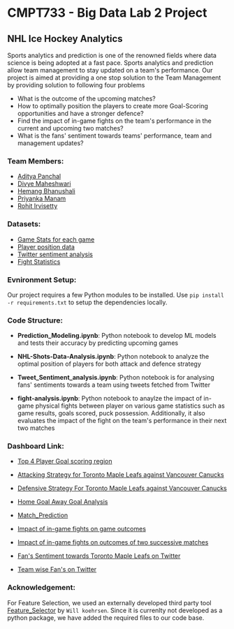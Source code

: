 # CMPT733 - Big Data Lab 2 Project
## NHL Ice Hockey Analytics
Sports analytics and prediction is one of the renowned fields where data science is being adopted at a fast pace. Sports analytics and prediction allow team management to stay updated on a team's performance. Our project is aimed at providing a one stop solution to the Team Management by providing solution to following four problems
- What is the outcome of the upcoming matches?
- How to optimally position the players to create more Goal-Scoring opportunities and have a stronger defence?
- Find the impact of in-game fights on the team's performance in the current and upcoming two matches?
- What is the fans' sentiment towards teams' performance, team and management updates?

### Team Members: 
- [Aditya Panchal](https://github.com/aadityapanchal)
- [Divye Maheshwari](https://www.github.com/divyemaheshwari)
- [Hemang Bhanushali](https://www.github.com/ihemangb07)
- [Priyanka Manam](https://www.github.com/priman15)
- [Rohit Irvisetty](https://www.github.com/rohitirvisetty)

### Datasets:
- [Game Stats for each game](https://www.naturalstattrick.com/games.php?fromseason={20152016}&thruseason={20202021})
- [Player position data](statsapi.web.nhl.com/api/v1)
- [Twitter sentiment analysis](https://developer.twitter.com/en/docs/twitter-api)
- [Fight Statistics](https://www.hockeyfights.com/stats)

### Evnironment Setup:
Our project requires a few Python modules to be installed. Use `pip install -r requirements.txt` to setup the dependencies locally.

### Code Structure:
- **Prediction_Modeling.ipynb**: Python notebook to develop ML models and tests their accuracy by predicting upcoming games 

- **NHL-Shots-Data-Analysis.ipynb**: Python notebook to analyze the optimal position of players for both attack and defence strategy

- **Tweet_Sentiment_analysis.ipynb**: Python notebook is for analysing fans' sentiments towards a team using tweets fetched from Twitter

- **fight-analysis.ipynb**: Python notebook to anaylze the impact of in-game physical fights between player on various game statistics such as game results, goals scored, puck possession. Additionally, it also evaluates the impact of the fight on the team's performance in their next two matches

### Dashboard Link:
- [Top 4 Player Goal scoring region](https://public.tableau.com/app/profile/hemang6825/viz/Top_player_shots/Top4players?publish=yes)

- [Attacking Strategy for Toronto Maple Leafs against Vancouver Canucks](https://public.tableau.com/app/profile/hemang6825/viz/Shot_analysis/AttackingpositionforTorontoMapleLeafs?publish=yes)

- [Defensive Strategy For Toronto Maple Leafs against Vancouver Canucks](https://public.tableau.com/app/profile/hemang6825/viz/Shot_analysis/DefensivePositionforTorontoMapleLeafs?publish=yes)

- [Home Goal Away Goal Analysis](https://public.tableau.com/app/profile/hemang6825/viz/Team_statistics/GoalsScoredAnalysis?publish=yes)

- [Match_Prediction](https://public.tableau.com/app/profile/hemang6825/viz/Match_Prediction/Dropdown-Prediction#1)

- [Impact of in-game fights on game outcomes](https://public.tableau.com/app/profile/hemang6825/viz/Final_Notebook-Copy2/Plotsforcorrelationbetweenfightsandgameoutcomes?publish=yes)


- [Impact of in-game fights on outcomes of two successive matches](https://public.tableau.com/app/profile/hemang6825/viz/Final_Notebook-Copy2/Plotsforcorrelationbetweenfightsandgameoutcomesintwosuccessivematches?publish=yes)


- [Fan's Sentiment towards Toronto Maple Leafs on Twitter](https://public.tableau.com/app/profile/hemang6825/viz/Final_Notebook-Copy2/PublicOpiniontowardsTorontoMapleLeafsonTwitter?publish=yes)

- [Team wise Fan's on Twitter](https://public.tableau.com/app/profile/hemang6825/viz/Final_Notebook-Copy2/FansSentimentsonTwitter?publish=yes)

### Acknowledgement:
For Feature Selection, we used an externally developed third party tool [Feature_Selector](https://github.com/WillKoehrsen/feature-selector) by `Will koehrsen`. Since it is currenlty not developed as a python package, we have added the required files to our code base. 
